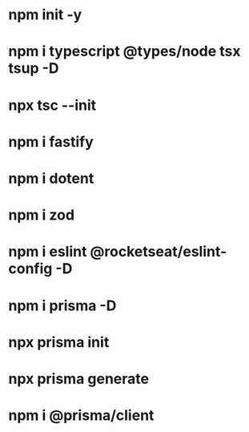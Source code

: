 # npm init -y
# npm i typescript @types/node tsx tsup -D
# npx tsc --init
# npm i fastify
# npm i dotent
# npm i zod
# npm i eslint @rocketseat/eslint-config -D
# npm i prisma -D
# npx prisma init
# npx prisma generate
# npm i @prisma/client